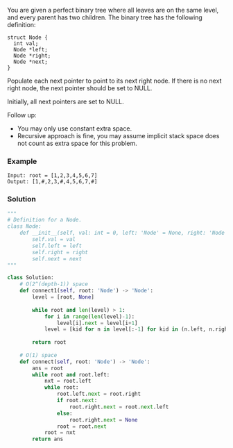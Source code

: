 You are given a perfect binary tree where all leaves are on the same level, and every parent has two children. The binary tree has the following definition:
```
struct Node {
  int val;
  Node *left;
  Node *right;
  Node *next;
}
```
Populate each next pointer to point to its next right node. If there is no next right node, the next pointer should be set to NULL.

Initially, all next pointers are set to NULL.


Follow up:

- You may only use constant extra space.
- Recursive approach is fine, you may assume implicit stack space does not count as extra space for this problem.

### Example
```
Input: root = [1,2,3,4,5,6,7]
Output: [1,#,2,3,#,4,5,6,7,#]
```

### Solution

```python
"""
# Definition for a Node.
class Node:
    def __init__(self, val: int = 0, left: 'Node' = None, right: 'Node' = None, next: 'Node' = None):
        self.val = val
        self.left = left
        self.right = right
        self.next = next
"""

class Solution:
    # O(2^(depth-1)) space
    def connect1(self, root: 'Node') -> 'Node':
        level = [root, None]
        
        while root and len(level) > 1:
            for i in range(len(level)-1):
                level[i].next = level[i+1]
            level = [kid for n in level[:-1] for kid in (n.left, n.right) if kid] + [None]
        
        return root
    
    # O(1) space
    def connect(self, root: 'Node') -> 'Node':
        ans = root
        while root and root.left:
            nxt = root.left
            while root:
                root.left.next = root.right
                if root.next:
                    root.right.next = root.next.left
                else:
                    root.right.next = None
                root = root.next
            root = nxt
        return ans
```